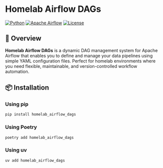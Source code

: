 # Homelab Airflow DAGs

[![Python](https://img.shields.io/badge/python-3.8%2B-blue.svg)](https://www.python.org/downloads/)
[![Apache Airflow](https://img.shields.io/badge/apache--airflow-2.0%2B-red.svg)](https://airflow.apache.org/)
[![License](https://img.shields.io/badge/license-MIT-green.svg)](LICENSE)

## 🚀 Overview

**Homelab Airflow DAGs** is a dynamic DAG management system for Apache Airflow that enables you to define and manage your data pipelines using simple YAML configuration files. Perfect for homelab environments where you need flexible, maintainable, and version-controlled workflow automation.

## 📦 Installation

### Using pip

```bash
pip install homelab_airflow_dags
```

### Using Poetry

```bash
poetry add homelab_airflow_dags
```

### Using uv

```bash
uv add homelab_airflow_dags
```
